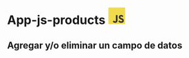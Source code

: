 # App-js-products <img src="https://raw.githubusercontent.com/devicons/devicon/master/icons/javascript/javascript-original.svg" alt="javascript" width="40" height="40"/>


## Agregar y/o eliminar un campo de datos
